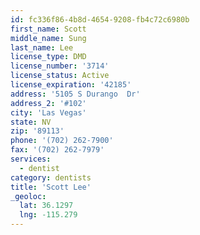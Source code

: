 ```yaml
---
id: fc336f86-4b8d-4654-9208-fb4c72c6980b
first_name: Scott
middle_name: Sung
last_name: Lee
license_type: DMD
license_number: '3714'
license_status: Active
license_expiration: '42185'
address: '5105 S Durango  Dr'
address_2: '#102'
city: 'Las Vegas'
state: NV
zip: '89113'
phone: '(702) 262-7900'
fax: '(702) 262-7979'
services:
  - dentist
category: dentists
title: 'Scott Lee'
_geoloc:
  lat: 36.1297
  lng: -115.279
---
```

